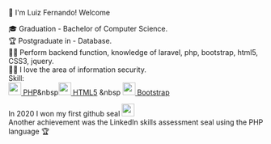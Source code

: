 :vulcan_salute: I'm Luiz Fernando! Welcome

:mortar_board: Graduation - Bachelor of Computer Science.<br>
:trophy: Postgraduate in - Database. <br>
:man_technologist: Perform backend function, knowledge of laravel, php, bootstrap, html5, CSS3, jquery. <br>
:pirate_flag: I love the area of information security.<br>
Skill:<br> 
<a href="https://www.php.net/manual/pt_BR/index.php"><img src= "https://brandslogos.com/wp-content/uploads/thumbs/php-logo-vector.svg" width='25' height='25'> PHP</a>&nbsp<a href="https://developer.mozilla.org/pt-BR/docs/Web/Guide/HTML/HTML5"><img src= "https://logodownload.org/wp-content/uploads/2016/10/html5-logo-10.png" width='25' height='25'> HTML5</a> &nbsp <a href="https://getbootstrap.com/"><img src= "https://i.pinimg.com/originals/be/d3/0d/bed30ddfa5d434e827c775ac9a3b0d38.jpg" width='25' height='25'> Bootstrap</a> 


In 2020 I won my first github seal <img src= "https://github.githubassets.com/images/modules/profile/badge--acv-64.png" width='25' height='25'><br>
Another achievement was the LinkedIn skills assessment seal using the PHP language :trophy:
<br><br><br>


